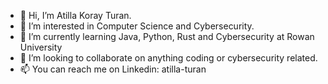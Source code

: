 - 👋 Hi, I’m Atilla Koray Turan.
- 👀 I’m interested in Computer Science and Cybersecurity.
- 🌱 I’m currently learning Java, Python, Rust and Cybersecurity at Rowan University
- 💞️ I’m looking to collaborate on anything coding or cybersecurity related.
- 📫 You can reach me on Linkedin: atilla-turan
